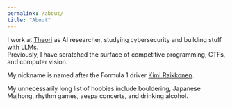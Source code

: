 ```yaml
---
permalink: /about/
title: "About"
---
```


I work at [Theori](https://theori.io) as AI researcher, studying cybersecurity and building stuff with LLMs.  
Previously, I have scratched the surface of competitive programming, CTFs, and computer vision.

My nickname is named after the Formula 1 driver [Kimi Raikkonen](https://en.wikipedia.org/wiki/Kimi_R%C3%A4ikk%C3%B6nen).

My unnecessarily long list of hobbies include bouldering, Japanese Majhong, rhythm games, aespa concerts, and drinking alcohol.
